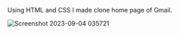 Using HTML and CSS I made clone home page of Gmail.

![Screenshot 2023-09-04 035721](https://github.com/vikasthakurr/gmail-clone/assets/57730639/3abffa06-05c3-4a64-bc75-34e510b75177)
